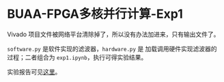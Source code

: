 # BUAA-FPGA多核并行计算-Exp1

Vivado 项目文件被网络平台清除掉了，所以没有办法加进来，只有输出文件了。

`software.py` 是软件实现的滤波器，`hardware.py` 是 加载调用硬件实现滤波器的过程；二者组合为 `exp1.ipynb`，执行可得实验结果。

实验报告可见[这里]()。